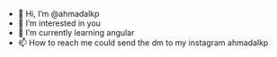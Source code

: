 - 👋 Hi, I’m @ahmadalkp
- 👀 I’m interested in you
- 🌱 I’m currently learning angular
- 📫 How to reach me could send the dm to my instagram ahmadalkp

<!---
ahmadalkp/ahmadalkp is a ✨ special ✨ repository because its `README.md` (this file) appears on your GitHub profile.
You can click the Preview link to take a look at your changes.
--->
